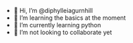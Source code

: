 - 👋 Hi, I’m @diphylleiagurnhill
- 👀 I’m learning the basics at the moment
- 🌱 I’m currently learning python
- 💞️ I’m not looking to collaborate yet

<!---
diphylleiagurnhill/diphylleiagurnhill is a ✨ special ✨ repository because its `README.md` (this file) appears on your GitHub profile.
You can click the Preview link to take a look at your changes.
--->
